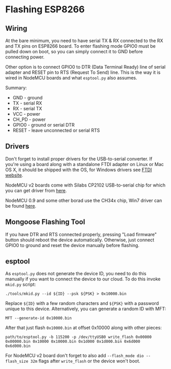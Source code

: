 # Flashing ESP8266

## Wiring

At the bare minimum, you need to have serial TX & RX connected to the RX and TX
pins on ESP8266 board. To enter flashing mode GPIO0 must be pulled down on boot,
so you can simply connect it to GND before connecting power.

Other option is to connect GPIO0 to DTR (Data Terminal Ready) line of serial
adapter and RESET pin to RTS (Request To Send) line. This is the way it is wired
in NodeMCU boards and what `esptool.py` also assumes.

Summary:

* GND - ground
* TX - serial RX
* RX - serial TX
* VCC - power
* CH_PD - power
* GPIO0 - ground or serial DTR
* RESET - leave unconnected or serial RTS

## Drivers

Don't forget to install proper drivers for the USB-to-serial converter.
If you're using a board along with a standalone FTDI adapter on Linux or
Mac OS X, it should be shipped with the OS, for Windows drivers see
[FTDI website](http://www.ftdichip.com/Drivers/VCP.htm).

NodeMCU v2 boards come with Silabs CP2102 USB-to-serial chip for which you can
get driver from [here](https://www.silabs.com/products/mcu/Pages/USBtoUARTBridgeVCPDrivers.aspx).

NodeMCU 0.9 and some other borad use the CH34x chip, Win7 driver can be found [here](http://www.wch.cn/download/CH341SER_EXE.html).

## Mongoose Flashing Tool

If you have DTR and RTS connected properly, pressing "Load firmware" button
should reboot the device automatically. Otherwise, just connect GPIO0 to ground
and reset the device manually before flashing.

## esptool

As `esptool.py` does not generate the device ID, you need to do this manually if
you want to connect the device to our cloud. To do this invoke `mkid.py` script:

```
./tools/mkid.py --id ${ID} --psk ${PSK} > 0x10000.bin
```

Replace `${ID}` with a few random characters and `${PSK}` with a password unique
to this device. Alternatively, you can generate a random ID with MFT:

```
MFT --generate-id 0x10000.bin
```

After that just flash `0x10000.bin` at offset 0x10000 along with other pieces:

```
path/to/esptool.py -b 115200 -p /dev/ttyUSB0 write_flash 0x00000 0x00000.bin 0x10000 0x10000.bin 0x1d000 0x1d000.bin 0x6d000 0x6d000.bin
```

For NodeMCU v2 board don't forget to also add
`--flash_mode dio --flash_size 32m` flags after `write_flash` or the device
won't boot.
